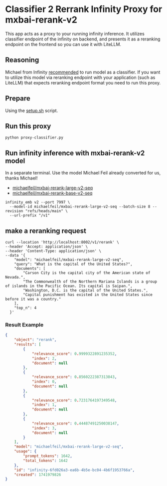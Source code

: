 # Classifier 2 Rerrank Infinity Proxy for mxbai-rerank-v2
This app acts as a proxy to your running infinity inference. It utilizes classifier endpoint of the infinity on backend, and presents it as a reranking endpoint on the frontend so you can use it with LiteLLM.

## Reasoning
Michael from Infinity [recommended](https://github.com/michaelfeil/infinity/issues/552) to run model as a classifier. If you want to utilize this model via reranking endpoint with your application (such as LiteLLM) that expects reranking endpoint format you need to run this proxy.

## Prepare
Using the [setup.sh](setup.sh) script.

## Run this proxy

```shell
python proxy-classifier.py
```


## Run infinity inference with mxbai-rerank-v2 model
In a separate terminal. Use the model Michael Feil already converted for us, thanks Michael!
- [michaelfeil/mxbai-rerank-large-v2-seq](https://huggingface.co/michaelfeil/mxbai-rerank-large-v2-seq)
- [michaelfeil/mxbai-rerank-base-v2-seq](https://huggingface.co/michaelfeil/mxbai-rerank-base-v2-seq)
```shell
infinity_emb v2 --port 7997 \
  --model-id michaelfeil/mxbai-rerank-large-v2-seq --batch-size 8 --revision "refs/heads/main" \
  --url-prefix "/v1"
```

## make a reranking request

```shell
curl --location 'http://localhost:8002/v1/rerank' \
--header 'Accept: application/json' \
--header 'Content-Type: application/json' \
--data '{
    "model": "michaelfeil/mxbai-rerank-large-v2-seq",
    "query": "What is the capital of the United States?",
    "documents": [
        "Carson City is the capital city of the American state of Nevada.",
        "The Commonwealth of the Northern Mariana Islands is a group of islands in the Pacific Ocean. Its capital is Saipan.",
        "Washington, D.C. is the capital of the United States.",
        "Capital punishment has existed in the United States since before it was a country."
    ],
    "top_n": 4
  }'
```

### Result Example
```json
{
    "object": "rerank",
    "results": [
        {
            "relevance_score": 0.9999322891235352,
            "index": 2,
            "document": null
        },
        {
            "relevance_score": 0.8560222387313843,
            "index": 0,
            "document": null
        },
        {
            "relevance_score": 0.7231764197349548,
            "index": 1,
            "document": null
        },
        {
            "relevance_score": 0.44487491250038147,
            "index": 3,
            "document": null
        }
    ],
    "model": "michaelfeil/mxbai-rerank-large-v2-seq",
    "usage": {
        "prompt_tokens": 1642,
        "total_tokens": 1642
    },
    "id": "infinity-6fd026a3-ea6b-4b5e-bc04-4b6f1953766a",
    "created": 1741979826
}
```